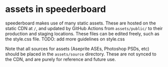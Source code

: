 # assets in speederboard

speederboard makes use of many static assets. These are hosted on the static CDN at `/`, and updated by GitHub Actions
from `assets/public/` to their production and staging locations. 
These files can be edited freely, such as the style.css file. TODO: add more guidelines on style.css

Note that all sources for assets (Aseprite ASEs, Photoshop PSDs, etc) should be placed in the `assets/source` directory.
These are not synced to the CDN, and are purely for reference and future use.
